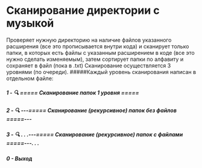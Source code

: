 # Сканирование директории с музыкой


Проверяет нужную директорию на наличие файлов указанного расширения (все это прописывается внутри кода) и сканирует только папки, в которых есть файлы с указанным расширением в коде (все это нужно сделать изменяемым), затем сортирует папки по алфавиту и сохраняет в файл (пока в .txt)
Сканирование осуществляется 3 уровнями (по очереди). 
#####Каждый уровень сканирования написан в отдельном файле:
##### 1 - 🔍 ===== Сканирование папок 1 уровня =====
##### 2 - 🔍 ---===== Сканирование (рекурсивное) папок без файлов =====---
##### 3 - 🔍 . . .---===== Сканирование (рекурсивное) папок с файлами =====---. . .
##### 0 - Выход
